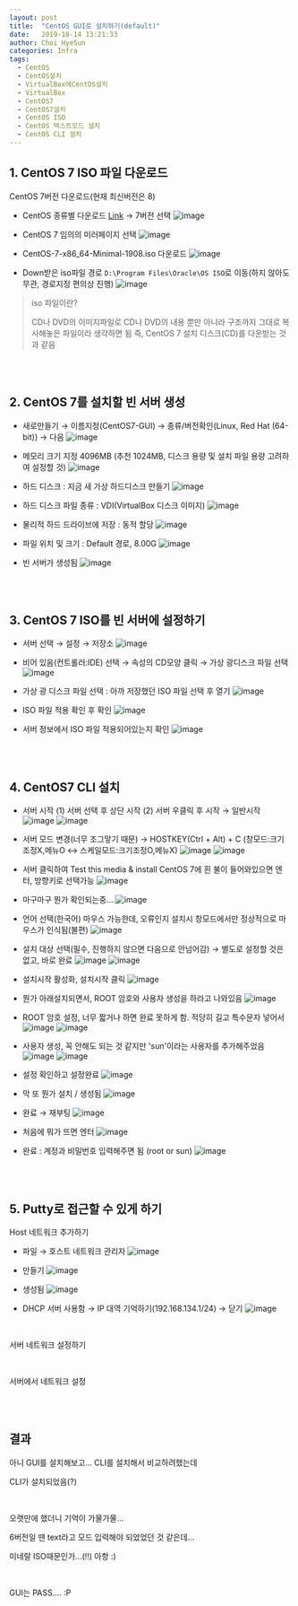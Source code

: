 ```yaml
---
layout: post
title:  "CentOS GUI로 설치하기(default)"
date:   2019-10-14 13:21:33
author: Choi HyeSun
categories: Infra
tags:
  - CentOS
  - CentOS설치
  - VirtualBox에CentOS설치
  - VirtualBox
  - CentOS7
  - CentOS7설치
  - CentOS ISO
  - CentOS 텍스트모드 설치
  - CentOS CLI 설치
---
```


## 1. CentOS 7 ISO 파일 다운로드
CentOS 7버전 다운로드(현재 최신버전은 8)
  - CentOS 종류별 다운로드 [Link](https://wiki.centos.org/Download) → 7버전 선택
  ![image](/img/2019-10-14/CentOS-Install-GUI-001-downloads1.png)
  
  - CentOS 7 임의의 미러페이지 선택
  ![image](/img/2019-10-14/CentOS-Install-GUI-002-downloads2.png)
  
  - CentOS-7-x86_64-Minimal-1908.iso 다운로드
  ![image](/img/2019-10-14/CentOS-Install-GUI-003-downloads3.png)
  
  - Down받은 iso파일 경로 `D:\Program Files\Oracle\OS ISO`로 이동(하지 않아도 무관, 경로지정 편의상 진행)
  ![image](/img/2019-10-14/CentOS-Install-GUI-004-downloads4.png)
  
  > iso 파일이란?
  >
  > CD나 DVD의 이미지파일로 CD나 DVD의 내용 뿐만 아니라 구조까지 그대로 복사해놓은 파일이라 생각하면 됨
  > 즉, CentOS 7 설치 디스크(CD)를 다운받는 것과 같음
  
<br>
<br>

## 2. CentOS 7를 설치할 빈 서버 생성
  - 새로만들기 → 이름지정(CentOS7-GUI) → 종류/버전확인(Linux, Red Hat (64-bit)) → 다음
  ![image](/img/2019-10-14/CentOS-Install-GUI-005-Install1.png)
  
  - 메모리 크기 지정 4096MB (추천 1024MB, 디스크 용량 및 설치 파일 용량 고려하여 설정할 것)
  ![image](/img/2019-10-14/CentOS-Install-GUI-006-Install2.png)
  
  - 하드 디스크 : 지금 새 가상 하드디스크 만들기
  ![image](/img/2019-10-14/CentOS-Install-GUI-007-Install3.png)
  
  - 하드 디스크 파일 종류 : VDI(VirtualBox 디스크 이미지)
  ![image](/img/2019-10-14/CentOS-Install-GUI-008-Install4.png)
  
  - 물리적 하드 드라이브에 저장 : 동적 할당
  ![image](/img/2019-10-14/CentOS-Install-GUI-009-Install5.png)
  
  - 파일 위치 및 크기 : Default 경로, 8.00G
  ![image](/img/2019-10-14/CentOS-Install-GUI-010-Install6.png)
  
  - 빈 서버가 생성됨
  ![image](/img/2019-10-14/CentOS-Install-GUI-011-Install7.png)
  
<br>
<br>

## 3. CentOS 7 ISO를 빈 서버에 설정하기
  - 서버 선택 → 설정 → 저장소
  ![image](/img/2019-10-14/CentOS-Install-GUI-012-CInstall1.png)
  
  - 비어 있음(컨트롤러:IDE) 선택 → 속성의 CD모양 클릭 → 가상 광디스크 파일 선택
  ![image](/img/2019-10-14/CentOS-Install-GUI-013-CInstall2.png)
  
  - 가상 광 디스크 파일 선택 : 아까 저장했던 ISO 파일 선택 후 열기
  ![image](/img/2019-10-14/CentOS-Install-GUI-014-CInstall3.png)
  
  - ISO 파일 적용 확인 후 확인
  ![image](/img/2019-10-14/CentOS-Install-GUI-015-CInstall4.png)
  
  - 서버 정보에서 ISO 파일 적용되어있는지 확인
  ![image](/img/2019-10-14/CentOS-Install-GUI-016-CInstall5.png)

<br>
<br>

## 4. CentOS7 CLI 설치
  - 서버 시작 (1) 서버 선택 후 상단 시작 (2) 서버 우클릭 후 시작 → 일반시작
  ![image](/img/2019-10-14/CentOS-Install-GUI-017-CentOS1.png)
  ![image](/img/2019-10-14/CentOS-Install-GUI-018-CentOS2.png)
  
  - 서버 모드 변경(너무 조그맣기 때문) → HOSTKEY(Ctrl + Alt) + C (창모드:크기조정X,메뉴O ↔ 스케일모드:크기조정O,메뉴X)
  ![image](/img/2019-10-14/CentOS-Install-GUI-019-CentOS3.png)
  ![image](/img/2019-10-14/CentOS-Install-GUI-020-CentOS4.png)
  
  - 서버 클릭하여 Test this media & install CentOS 7에 흰 불이 들어와있으면 엔터, 방향키로 선택가능
  ![image](/img/2019-10-14/CentOS-Install-GUI-021-CentOS5.png)
  
  - 마구마구 뭔가 확인되는중...
  ![image](/img/2019-10-14/CentOS-Install-GUI-022-CentOS6.png)
  
  - 언어 선택(한국어) 마우스 가능한데, 오류인지 설치시 창모드에서만 정상적으로 마우스가 인식됨(불편)
  ![image](/img/2019-10-14/CentOS-Install-GUI-023-CentOS7.png)

  - 설치 대상 선택(필수, 진행하지 않으면 다음으로 안넘어감) → 별도로 설정할 것은 없고, 바로 완료
  ![image](/img/2019-10-14/CentOS-Install-GUI-024-CentOS8.png)
  ![image](/img/2019-10-14/CentOS-Install-GUI-025-CentOS9.png)
  
  - 설치시작 활성화, 설치시작 클릭
  ![image](/img/2019-10-14/CentOS-Install-GUI-026-CentOS10.png)
  
  - 뭔가 아래설치되면서, ROOT 암호와 사용자 생성을 하라고 나와있음
  ![image](/img/2019-10-14/CentOS-Install-GUI-027-CentOS11.png)
  
  - ROOT 암호 설정, 너무 짧거나 하면 완료 못하게 함. 적당히 길고 특수문자 넣어서
  ![image](/img/2019-10-14/CentOS-Install-GUI-028-CentOS12.png)
  ![image](/img/2019-10-14/CentOS-Install-GUI-029-CentOS13.png)
  
  - 사용자 생성, 꼭 안해도 되는 것 같지만 'sun'이라는 사용자를 추가해주었음
  ![image](/img/2019-10-14/CentOS-Install-GUI-030-CentOS14.png)
  ![image](/img/2019-10-14/CentOS-Install-GUI-031-CentOS15.png)

  - 설정 확인하고 설정완료
  ![image](/img/2019-10-14/CentOS-Install-GUI-032-CentOS16.png)
  
  - 막 또 뭔가 설치 / 생성됨
  ![image](/img/2019-10-14/CentOS-Install-GUI-033-CentOS17.png)
  
  - 완료 → 재부팅
  ![image](/img/2019-10-14/CentOS-Install-GUI-034-CentOS18.png)
  
  - 처음에 뭐가 뜨면 엔터
  ![image](/img/2019-10-14/CentOS-Install-GUI-035-CentOS19.png)
  
  - 완료 : 계정과 비밀번호 입력해주면 됨 (root or sun)
  ![image](/img/2019-10-14/CentOS-Install-GUI-036-CentOS20.png)
  
<br>
<br>

## 5. Putty로 접근할 수 있게 하기
Host 네트워크 추가하기
  - 파일 → 호스트 네트워크 관리자
  ![image](/img/2019-10-14/CentOS-Install-GUI-037-putty1.png)
  
  - 만들기
  ![image](/img/2019-10-14/CentOS-Install-GUI-038-putty2.png)
  
  - 생성됨
  ![image](/img/2019-10-14/CentOS-Install-GUI-039-putty3.png)
  
  - DHCP 서버 사용함 → IP 대역 기억하기(192.168.134.1/24) → 닫기
  ![image](/img/2019-10-14/CentOS-Install-GUI-040-putty4.png)
  
<br>

서버 네트워크 설정하기



<br>

서버에서 네트워크 설정
  
  
<br>
<br>

## 결과
아니 GUI를 설치해보고... CLI를 설치해서 비교하려했는데

CLI가 설치되었음(?)

<br>

오랫만에 했더니 기억이 가물가물...

6버전일 땐 text라고 모드 입력해야 되었었던 것 같은데...

미네랄 ISO때문인가...(!!) 아항 :)

<br>

GUI는 PASS.... :P
  
